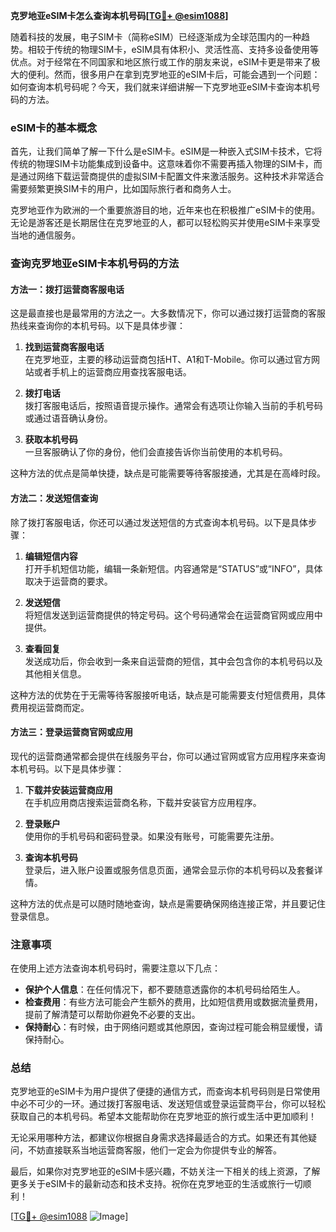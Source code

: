**克罗地亚eSIM卡怎么查询本机号码[[TG💪+ @esim1088](https://t.me/s/esim1088)]**

随着科技的发展，电子SIM卡（简称eSIM）已经逐渐成为全球范围内的一种趋势。相较于传统的物理SIM卡，eSIM具有体积小、灵活性高、支持多设备使用等优点。对于经常在不同国家和地区旅行或工作的朋友来说，eSIM卡更是带来了极大的便利。然而，很多用户在拿到克罗地亚的eSIM卡后，可能会遇到一个问题：如何查询本机号码呢？今天，我们就来详细讲解一下克罗地亚eSIM卡查询本机号码的方法。

### eSIM卡的基本概念

首先，让我们简单了解一下什么是eSIM卡。eSIM是一种嵌入式SIM卡技术，它将传统的物理SIM卡功能集成到设备中。这意味着你不需要再插入物理的SIM卡，而是通过网络下载运营商提供的虚拟SIM卡配置文件来激活服务。这种技术非常适合需要频繁更换SIM卡的用户，比如国际旅行者和商务人士。

克罗地亚作为欧洲的一个重要旅游目的地，近年来也在积极推广eSIM卡的使用。无论是游客还是长期居住在克罗地亚的人，都可以轻松购买并使用eSIM卡来享受当地的通信服务。

### 查询克罗地亚eSIM卡本机号码的方法

#### 方法一：拨打运营商客服电话

这是最直接也是最常用的方法之一。大多数情况下，你可以通过拨打运营商的客服热线来查询你的本机号码。以下是具体步骤：

1. **找到运营商客服电话**  
   在克罗地亚，主要的移动运营商包括HT、A1和T-Mobile。你可以通过官方网站或者手机上的运营商应用查找客服电话。

2. **拨打电话**  
   拨打客服电话后，按照语音提示操作。通常会有选项让你输入当前的手机号码或通过语音确认身份。

3. **获取本机号码**  
   一旦客服确认了你的身份，他们会直接告诉你当前使用的本机号码。

这种方法的优点是简单快捷，缺点是可能需要等待客服接通，尤其是在高峰时段。

#### 方法二：发送短信查询

除了拨打客服电话，你还可以通过发送短信的方式查询本机号码。以下是具体步骤：

1. **编辑短信内容**  
   打开手机短信功能，编辑一条新短信。内容通常是“STATUS”或“INFO”，具体取决于运营商的要求。

2. **发送短信**  
   将短信发送到运营商提供的特定号码。这个号码通常会在运营商官网或应用中提供。

3. **查看回复**  
   发送成功后，你会收到一条来自运营商的短信，其中会包含你的本机号码以及其他相关信息。

这种方法的优势在于无需等待客服接听电话，缺点是可能需要支付短信费用，具体费用视运营商而定。

#### 方法三：登录运营商官网或应用

现代的运营商通常都会提供在线服务平台，你可以通过官网或官方应用程序来查询本机号码。以下是具体步骤：

1. **下载并安装运营商应用**  
   在手机应用商店搜索运营商名称，下载并安装官方应用程序。

2. **登录账户**  
   使用你的手机号码和密码登录。如果没有账号，可能需要先注册。

3. **查询本机号码**  
   登录后，进入账户设置或服务信息页面，通常会显示你的本机号码以及套餐详情。

这种方法的优点是可以随时随地查询，缺点是需要确保网络连接正常，并且要记住登录信息。

### 注意事项

在使用上述方法查询本机号码时，需要注意以下几点：

- **保护个人信息**：在任何情况下，都不要随意透露你的本机号码给陌生人。
- **检查费用**：有些方法可能会产生额外的费用，比如短信费用或数据流量费用，提前了解清楚可以帮助你避免不必要的支出。
- **保持耐心**：有时候，由于网络问题或其他原因，查询过程可能会稍显缓慢，请保持耐心。

### 总结

克罗地亚的eSIM卡为用户提供了便捷的通信方式，而查询本机号码则是日常使用中必不可少的一环。通过拨打客服电话、发送短信或登录运营商平台，你可以轻松获取自己的本机号码。希望本文能帮助你在克罗地亚的旅行或生活中更加顺利！

无论采用哪种方法，都建议你根据自身需求选择最适合的方式。如果还有其他疑问，不妨直接联系当地运营商客服，他们一定会为你提供专业的解答。

最后，如果你对克罗地亚的eSIM卡感兴趣，不妨关注一下相关的线上资源，了解更多关于eSIM卡的最新动态和技术支持。祝你在克罗地亚的生活或旅行一切顺利！

[[TG💪+ @esim1088](https://t.me/s/esim1088) ![Image](https://i.postimg.cc/4NQfJmqS/Snipaste-2025-05-13-00-14-12.png)]